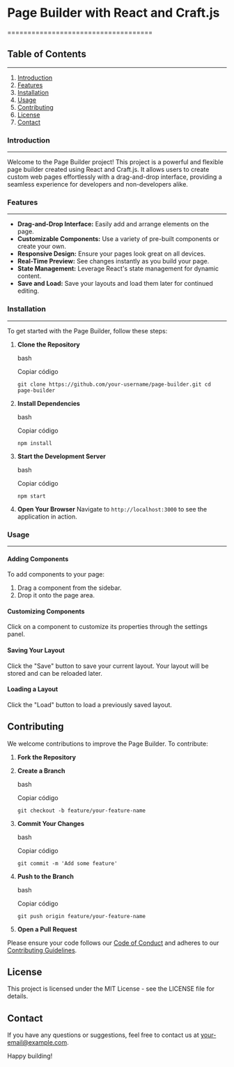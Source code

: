 # Page Builder with React and Craft.js
====================================

## Table of Contents
-----------------

1.  [Introduction](#introduction)
2.  [Features](#features)
3.  [Installation](#installation)
4.  [Usage](#usage)
5.  [Contributing](#contributing)
6.  [License](#license)
7.  [Contact](#contact)

### Introduction
------------

Welcome to the Page Builder project! This project is a powerful and flexible page builder created using React and Craft.js. It allows users to create custom web pages effortlessly with a drag-and-drop interface, providing a seamless experience for developers and non-developers alike.

### Features
--------

-   **Drag-and-Drop Interface:** Easily add and arrange elements on the page.
-   **Customizable Components:** Use a variety of pre-built components or create your own.
-   **Responsive Design:** Ensure your pages look great on all devices.
-   **Real-Time Preview:** See changes instantly as you build your page.
-   **State Management:** Leverage React's state management for dynamic content.
-   **Save and Load:** Save your layouts and load them later for continued editing.

### Installation
------------

To get started with the Page Builder, follow these steps:

1.  **Clone the Repository**

    bash

    Copiar código

    `git clone https://github.com/your-username/page-builder.git
    cd page-builder`

2.  **Install Dependencies**

    bash

    Copiar código

    `npm install`

3.  **Start the Development Server**

    bash

    Copiar código

    `npm start`

4.  **Open Your Browser** Navigate to `http://localhost:3000` to see the application in action.

### Usage
-----

#### Adding Components

To add components to your page:

1.  Drag a component from the sidebar.
2.  Drop it onto the page area.

#### Customizing Components

Click on a component to customize its properties through the settings panel.

#### Saving Your Layout

Click the "Save" button to save your current layout. Your layout will be stored and can be reloaded later.

#### Loading a Layout

Click the "Load" button to load a previously saved layout.

Contributing
------------

We welcome contributions to improve the Page Builder. To contribute:

1.  **Fork the Repository**

2.  **Create a Branch**

    bash

    Copiar código

    `git checkout -b feature/your-feature-name`

3.  **Commit Your Changes**

    bash

    Copiar código

    `git commit -m 'Add some feature'`

4.  **Push to the Branch**

    bash

    Copiar código

    `git push origin feature/your-feature-name`

5.  **Open a Pull Request**

Please ensure your code follows our [Code of Conduct](CODE_OF_CONDUCT.md) and adheres to our [Contributing Guidelines](CONTRIBUTING.md).

License
-------

This project is licensed under the MIT License - see the LICENSE file for details.

Contact
-------

If you have any questions or suggestions, feel free to contact us at your-email@example.com.

Happy building!